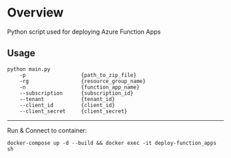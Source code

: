 # Overview

Python script used for deploying Azure Function Apps

## Usage

```
python main.py
    -p                  {path_to_zip_file}
    -rg                 {resource_group_name}
    -n                  {function_app_name}
    --subscription      {subscription_id}
    --tenant            {tenant_id}
    --client_id         {client_id}
    --client_secret     {client_secret}
```

---

Run & Connect to container:

```
docker-compose up -d --build && docker exec -it deploy-function_apps sh
```
